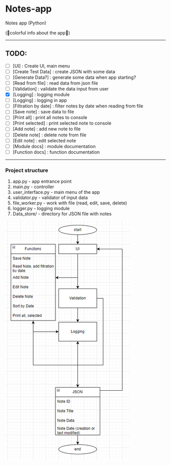 # Notes-app
Notes app (Python)

(🌟colorful info about the app🌟)

---

## TODO:
- [ ] [UI] : Create UI, main menu
- [ ] [Create Test Data] : create JSON with some data
- [ ] [Generate Data?] : generate some data when app starting?
- [ ] [Read from file] : read data from json file
- [ ] [Validation] : validate the data input from user
- [x] [Logging] : logging module
- [ ] [Logging] : logging in app
- [ ] [Filtration by date] : filter notes by date when reading from file
- [ ] [Save note] : save data to file
- [ ] [Print all] : print all notes to console
- [ ] [Print selected] : print selected note to console
- [ ] [Add note] : add new note to file
- [ ] [Delete note] : delete note from file
- [ ] [Edit note] : edit selected note
- [ ] [Module docs] : module documentation
- [ ] [Function docs] : function documentation

---

### Project structure
1) app.py - app entrance point
2) main.py - controller
3) user_interface.py - main menu of the app
4) validator.py - validator of input data
5) file_worker.py - work with file (read, edit, save, delete)
6) logger.py - logging module
7) Data_store/ - directory for JSON file with notes

![structure.png](structure.png)
